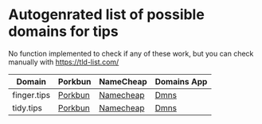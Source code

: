 # Autogenrated list of possible domains for tips

No function implemented to check if any of these work, but you can check manually with https://tld-list.com/

| Domain | Porkbun | NameCheap | Domains App |
|---|---|---|---|
| finger.tips | [Porkbun](https://porkbun.com/checkout/search?prb=e814663da1&tlds=&idnLanguage=&search=search&q=finger.tips) | [Namecheap](https://www.namecheap.com/domains/registration/results/?domain=finger.tips) | [Dmns](https://dmns.app/domains?q=finger.tips) |
| tidy.tips | [Porkbun](https://porkbun.com/checkout/search?prb=e814663da1&tlds=&idnLanguage=&search=search&q=tidy.tips) | [Namecheap](https://www.namecheap.com/domains/registration/results/?domain=tidy.tips) | [Dmns](https://dmns.app/domains?q=tidy.tips) |
